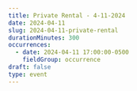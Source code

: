 ```yaml
---
title: Private Rental - 4-11-2024
date: 2024-04-11
slug: 2024-04-11-private-rental
durationMinutes: 300
occurrences:
  - date: 2024-04-11 17:00:00-0500
    fieldGroup: occurrence
draft: false
type: event
---
```

